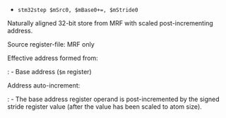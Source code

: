 * `stm32step $mSrc0, $mBase0+=, $mStride0`

Naturally aligned 32-bit store from MRF with scaled post-incrementing
address.

Source register-file: MRF only

Effective address formed from:

:   -   Base address (`$m` register)

Address auto-increment:

:   -   The base address register operand is post-incremented by the
        signed stride register value (after the value has been scaled to
        atom size).
